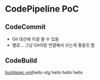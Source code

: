 # CodePipeline PoC

## CodeCommit

- Git 대신에 이걸 쓸 수 있음
- 별로... 그냥 Git이랑 연결해서 쓰는게 좋을듯 함

## CodeBuild

[buildspec.yml](./buildspec.yml)hello-stg
hello
hello
hello
